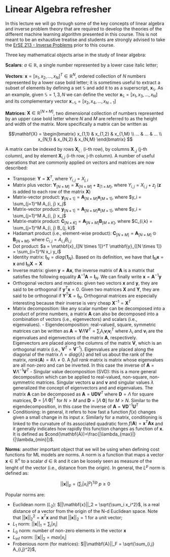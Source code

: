 # Linear Algebra refresher

In this lecture we will go through some of the key concepts of linear algebra and inverse problem theory that are required
to develop the theories of the different machine learning algorithm presented in this course. 
This is not meant to be an exhaustive treatise and students are strongly advised to take the
[ErSE 213 - Inverse Problems](https://academicaffairs.kaust.edu.sa/Courses/Pages/DownloadSyllabus.aspx?Year=2017&Semester=030&Course=00008206&V=I)
prior to this course.

Three key mathematical objects arise in the study of linear algebra:

**Scalars**: $a \in \mathbb{R}$, a single number represented by a lower case italic letter;

**Vectors**: $\mathbf{x} = [x_1, x_2, ..., x_N]^T \in \mathbb{R}^N$, ordered collection of $N$ numbers
represented by a lower case bold letter; it is sometimes useful to extract a subset of elements by defining a set
$\mathbb{S}$ and add it to as a superscript, $\mathbf{x}_\mathbb{S}$. As an example, given $\mathbb{S} = {1, 3, N}$
we can define the vector $\mathbf{x}_\mathbb{S} = [x_1, x_3, ..., x_N]$ and its complementary vector 
$\mathbf{x}_{-\mathbb{S}} = [x_2, x_4, ..., x_{N-1}]$

**Matrices**: $\mathbf{X} \in \mathbb{R}^{[N \times M]}$, two dimensional collection of numbers represented by an upper case bold letter
where $N$ and $M$ are referred to as the height and width of the matrix. More specifically a matrix can be written as
  
$$\mathbf{X} = \begin{bmatrix} 
                x_{1,1} & x_{1,2} & x_{1,M} \\
                ...     & ...     & ... \\
                x_{N,1} & x_{N,2} & x_{N,M}
  \end{bmatrix}
$$

A matrix can be indexed by rows $\mathbf{X}_{i, :}$ (i-th row), by columns $\mathbf{X}_{:, j}$ (j-th column), and by 
element $\mathbf{X}_{i, j}$ (i-th row, j-th column). A number of useful operations that are commonly applied on vectors 
and matrices are now described: 

- Transpose: $\mathbf{Y} = \mathbf{X}^T$, where $Y_{i, j} = X_{j, i}$
- Matrix plus vector: $\mathbf{Y}_{[N \times M]} = \mathbf{X}_{[N \times M]} + \mathbf{z}_{[1 \times M]}$, where 
  $Y_{i, j} = X_{i, j} + z_{j}$ ($\mathbf{z}$ is added to each row of the matrix $\mathbf{X}$)
- Matrix-vector product: $\mathbf{y}_{[N \times 1]} = \mathbf{A}_{[N \times M]} \mathbf{x}_{[M \times 1]}$, where 
  $y_i = \sum_{j=1}^M A_{i, j} x_j$
- Matrix-vector product: $\mathbf{y}_{[N \times 1]} = \mathbf{A}_{[N \times M]} \mathbf{x}_{[M \times 1]}$, where 
  $y_i = \sum_{j=1}^M A_{i, j} x_j$
- Matrix-matrix product: $\mathbf{C}_{[N \times K]} = \mathbf{A}_{[N \times M]} \mathbf{B}_{[M \times K]}$, where 
  $C_{i,k} = \sum_{j=1}^M A_{i, j} B_{j, k}$
- Hadamart product (i.e., element-wise product): $\mathbf{C}_{[N \times M]} = \mathbf{A}_{[N \times M]} \odot \mathbf{B}_{[N \times M]}$, where 
  $C_{i,j} = A_{i, j} B_{i, j}$
- Dot product: $a = \mathbf{x}_{[N \times 1]}^T \mathbf{y}_{[N \times 1]} = \sum_{i=1}^N x_i y_i$
- Identity matrix: $\mathbf{I}_N = diag\{\mathbf{1}_N\}$. Based on its definition, we have that 
  $\mathbf{I}_N \mathbf{x} = \mathbf{x}$ and $\mathbf{I}_N \mathbf{X} = \mathbf{X}$
- Inverse matrix: given $\mathbf{y} = \mathbf{A} \mathbf{x}$, the inverse matrix of $\mathbf{A}$ is a matrix that
  satisfies the following equality $\mathbf{A}^{-1} \mathbf{A} = \mathbf{I}_N$. We can finally write
  $\mathbf{x} = \mathbf{A}^{-1} \mathbf{y}$
- Orthogonal vectors and matrices: given two vectors $\mathbf{x}$ and $\mathbf{y}$, they are said to be orthogonal if
  $\mathbf{y}^T \mathbf{x} = 0$. Given two matrices $\mathbf{X}$ and $\mathbf{Y}$, they are said to be orthogonal if
  $\mathbf{Y}^T \mathbf{X} = \mathbf{I}_N$. Orthogonal matrices are especially interesting because their inverse is very 
  cheap $\mathbf{X}^{-1} = \mathbf{X}^T$
- Matrix decomposition: like any scalar number can be decomposed into a product of prime numbers, a matrix $\mathbf{A}$
  can also be decomposed into a combination of vectors (i.e., eigenvectors) and scalars (i.e., eigenvalues).
      - Eigendecomposition: real-valued, square, symmetric matrices can be written as 
        $\mathbf{A} = \mathbf{V} \Lambda \mathbf{V}^T = \sum_i \lambda_i \mathbf{v}_i \mathbf{v}_i^T$ 
        where $\lambda_i$ and $\mathbf{v}_i$ are the eigenvalues and eigenvectors of the matrix $\mathbf{A}$, respectively. 
        Eigenvectors are placed along the columns of the matrix $\mathbf{V}$, which is an orthogonal matrix 
        (i.e., $\mathbf{V}^T=\mathbf{V}^{-1}$). Eigenvalues are placed along the diagonal of the matrix 
        $\Lambda=diag\{\lambda\}$ and tell us about the rank of the matrix, $rank(\mathbf{A}) = \# \lambda \neq 0$. A
        *full rank* matrix is matrix whose eigenvalues are all non-zero and can be inverted. In this case the inverse
        of $\mathbf{A}=\mathbf{V}\Lambda^{-1}\mathbf{V}^T$
      - Singular value decomposition (SVD): this is a more general decomposition which can be applied to real-valued, 
        non-square, non-symmetric matrices. Singular vectors $\mathbf{u}$ and $\mathbf{v}$ and singular values $\lambda$
        generalized the concept of eigenvectors and and eigenvalues. The matrix $\mathbf{A}$ can be decomposed as
        $\mathbf{A} = \mathbf{U} \mathbf{D} \mathbf{V}^T$ where $\mathbf{D} = \Lambda$ for square matrices, 
        $\mathbf{D} = [\Lambda \; \mathbf{0}]^T$ for $N>M$ and $\mathbf{D} = [\Lambda \; \mathbf{0}]$ for $M>N$. Similar
        to the eigendecomposition, in this case the inverse of $\mathbf{A}=\mathbf{V}\mathbf{D}^{-1}\mathbf{U}^T$
- Conditioning: in general, it refers to how fast a function $f(x)$ changes given a small change in its input $x$. Similarly
  for a matrix, conditioning is linked to the curvature of its associated quadratic form 
  $f(\mathbf{A}) = \mathbf{x}^T \mathbf{A} \mathbf{x}$ and it generally indicates how rapidly this function changes as function
  of $\mathbf{x}$. It is defined as $cond(\mathbf{A})=\frac{|\lambda_{max}|}{|\lambda_{min}|}$.

**Norms**: another important object that we will be using when defining cost functions for ML models are norms. A norm is a 
function that maps a vector $\mathbf{x} \in \mathbb{R}^n$ to a scalar $d \in \mathbb{R}$ and it can be loosely seen as
measure of the lenght of the vector (i.e., distance from the origin). In general, the $L^p$ norm is defined as:

$$
||\mathbf{x}||_p = \left( \sum_i |x_i|^p \right) ^{1/p} \; p \ge 0
$$

Popular norms are:

- Euclidean norm ($L_2$): $||\mathbf{x}||_2 = \sqrt{\sum_i x_i^2}$, is a real distance of a vector from the origin of the 
  N-d Euclidean space. Note that $||\mathbf{x}||_2^2 = \mathbf{x}^T \mathbf{x}$ and that $||\mathbf{x}||_2=1$ for a unit vector;
- $L_1$ norm: $||\mathbf{x}||_1 = \sum_i |x_i|$
- $L_0$ norm: number of non-zero elements in the vector $\mathbf{x}$
- $L_\inf$ norm: $||\mathbf{x}||_2 = max |x_i|$
- Frobenious norm (for matrices): $||\mathbf{A}||_F = \sqrt{\sum_{i,j} A_{i,j}^2}$,
